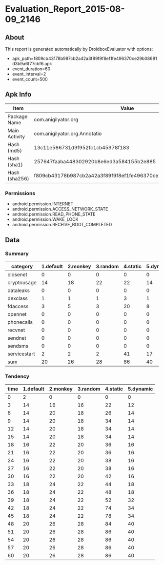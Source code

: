 # Evaluation_Report_2015-08-09_2146

## About

This report is generated automatically by DroidboxEvaluator with options:

+ apk_path=f809cb43178b987cb2a42a3f89f9f8ef1fe496370ce29b08681d3b9a6f77cbf6.apk
+ event_duration=60
+ event_interval=2
+ event_count=500

## Apk Info

|Item|Value|
|----|----|
|Package Name|com.anigilyator.org|
|Main Activity|com.anigilyator.org.Annotatio|
|Hash (md5)|13c11e586731d9f952fc1cb45978f183|
|Hash (sha1)|257647faaba448302920b8e6ed3a584155b2e885|
|Hash (sha256)|f809cb43178b987cb2a42a3f89f9f8ef1fe496370ce29b08681d3b9a6f77cbf6|

### Permissions

+ android.permission.INTERNET
+ android.permission.ACCESS_NETWORK_STATE
+ android.permission.READ_PHONE_STATE
+ android.permission.WAKE_LOCK
+ android.permission.RECEIVE_BOOT_COMPLETED

## Data

### Summary

|	category	|	1.default	|	2.monkey	|	3.random	|	4.static	|	5.dynamic	|
|----|----|----|----|----|----|
|	closenet	|	0	|	0	|	0	|	0	|	0	|
|	cryptousage	|	14	|	18	|	22	|	22	|	14	|
|	dataleaks	|	0	|	0	|	0	|	0	|	0	|
|	dexclass	|	1	|	1	|	1	|	3	|	1	|
|	fdaccess	|	3	|	5	|	3	|	20	|	8	|
|	opennet	|	0	|	0	|	0	|	0	|	0	|
|	phonecalls	|	0	|	0	|	0	|	0	|	0	|
|	recvnet	|	0	|	0	|	0	|	0	|	0	|
|	sendnet	|	0	|	0	|	0	|	0	|	0	|
|	sendsms	|	0	|	0	|	0	|	0	|	0	|
|	servicestart	|	2	|	2	|	2	|	41	|	17	|
|	sum	|	20	|	26	|	28	|	86	|	40	|

### Tendency

|	time	|	1.default	|	2.monkey	|	3.random	|	4.static	|	5.dynamic	|
|----|----|----|----|----|----|
|	0	|	2	|	0	|	0	|	0	|	0	|
|	3	|	14	|	16	|	16	|	22	|	12	|
|	6	|	14	|	20	|	18	|	26	|	14	|
|	9	|	14	|	20	|	18	|	34	|	14	|
|	12	|	14	|	20	|	18	|	34	|	14	|
|	15	|	14	|	20	|	18	|	34	|	14	|
|	18	|	16	|	22	|	20	|	36	|	16	|
|	21	|	16	|	22	|	20	|	36	|	16	|
|	24	|	16	|	22	|	20	|	38	|	16	|
|	27	|	16	|	22	|	20	|	38	|	16	|
|	30	|	16	|	22	|	20	|	42	|	16	|
|	33	|	18	|	24	|	22	|	44	|	18	|
|	36	|	18	|	24	|	22	|	48	|	18	|
|	39	|	18	|	24	|	22	|	52	|	32	|
|	42	|	18	|	24	|	22	|	74	|	34	|
|	45	|	18	|	24	|	22	|	78	|	34	|
|	48	|	20	|	26	|	28	|	84	|	40	|
|	51	|	20	|	26	|	28	|	86	|	40	|
|	54	|	20	|	26	|	28	|	86	|	40	|
|	57	|	20	|	26	|	28	|	86	|	40	|
|	60	|	20	|	26	|	28	|	86	|	40	|
